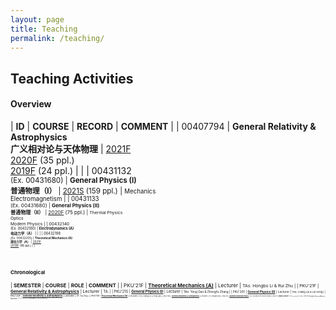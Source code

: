 ```yaml
---
layout: page
title: Teaching
permalink: /teaching/
---
```


<style>
table {
  font-family: arial, sans-serif;
  border-collapse: collapse;
  width: 100%;
}

td, th {
  border: 1px solid #dddddd;
  text-align: left;
  padding: 8px;
}

tr:nth-child(odd) {
  background-color: #dddddd;
}
</style>

<!---------------------------------------------------------------->

<script type="text/x-mathjax-config">

  MathJax.Hub.Config({
    tex2jax: {
      inlineMath: [ ['$','$'] ],
      processEscapes: true
    }
  });
</script>

<!---------------------------------------------------------------->

<script type="text/javascript"
  src="https://cdn.mathjax.org/mathjax/latest/MathJax.js?config=TeX-AMS-MML_HTMLorMML">
  </script>

<!---------------------------------------------------------------->

## Teaching Activities

#### **Overview**

| **ID** | **COURSE** | **RECORD** | **COMMENT** |
| 00407794 | **General Relativity & Astrophysics**<br>**广义相对论与天体物理** | [2021F](gr21/gr21)<br>[2020F](gr20/gr20) (35 ppl.)<br>[2019F](gr19/gr19) (24 ppl.) | |
| 00431132<br><small>(Ex. 00431680) | **General Physics (I)**<br>**普通物理（I）** | [2021S](phy21/phy21) (159 ppl.) | <small>Mechanics<br>Electromagnetism |
| 00431133<br><small>(Ex. 00431680) | **General Physics (II)**<br>**普通物理（II）** | [2020F](phy20/phy20) (75 ppl.) | <small>Thermal Physics<br>Optics<br>Modern Physics |
| 00432140<br><small>(Ex. 00432160) | **Electrodynamics (A)**<br>**电动力学（A）** | | |
| 00432198<br><small>(Ex. 00432205) | **Theoretical Mechanics (A)**<br>**理论力学（A）** | [2021F](thmech21/thmech21)<br>[2019F](thmech19/thmech19) (96 ppl.) | |

<!-----------------------------

| 00431650 | **Equilibrium Statistical Physics** | | |
| 00432130 | **Thermodynamics and Statistical Physics (A)** | | |

----------------------------------->

<br>


<p></p>


#### **Chronological**

| **SEMESTER** | **COURSE** | **ROLE** | **COMMENT** | 
| PKU'21F | [**Theoretical Mechanics (A)**](thmech21/thmech21) | Lecturer | <small>TAs: Hongbo Li & Rui Zhu |
| PKU'21F | [**General Relativity & Astrophysics**](gr21/gr21) | Lecturer | <small>TA: |
| PKU'21S | [**General Physics (I)**](phy21/phy21) | Lecturer | <small>TAs: Yong Gao & Zhongfu Zhang |
| PKU'20F | [**General Physics (II)**](phy20/phy20) | Lecturer | <small>TAs: Chang Liu & Lei Geng |
| PKU'20F | [**General Relativity & Astrophysics**](gr20/gr20) | Lecturer | <small>TA: Tai Zhou |
| PKU'19F | [**Theoretical Mechanics (A)**](thmech19/thmech19) | Lecturer | <small>TAs: Chang Liu & Yong Gao |
| PKU'19F | [**General Relativity & Astrophysics**](gr19/gr19) | Lecturer | <small>TA: Xionghui Cao |
| PKU'13F | [**Quantum Statistical Physics**](qsp2013/qsp2013.html) | TA | <small>lectured by Prof. Ryuichi Shindou |
| PKU'10F | **What is Science?** | TA | <small>lectured by Prof. Yi Rao |
| PKU'10S | **Probability Theory and Statistics** | TA | <small>lectured by Prof. Zhenxi Dong |
| PKU'09F | **Linear Algebra** | TA | <small>lectured by Prof. Maoying Tian <br>**Excellent TA** Award |


